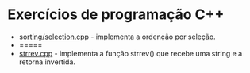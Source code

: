 # Exercícios de programação C++
- <a href="https://github.com/arataca89/Cplusplus/blob/main/sorting/selection.cpp">sorting/selection.cpp</a> - implementa a ordenção por seleção.
- =====
- <a href="https://github.com/arataca89/Cplusplus/blob/main/strrev.cpp">strrev.cpp</a> - implementa a função strrev() que recebe uma string e a retorna invertida.
